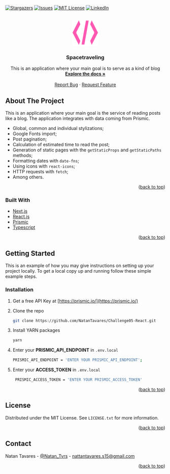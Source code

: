 <div id="top"></div>

[![Stargazers][stars-shield]][stars-url]
[![Issues][issues-shield]][issues-url]
[![MIT License][license-shield]][license-url]
[![LinkedIn][linkedin-shield]][linkedin-url]

<br />
<div align="center">
  <a href="https://github.com/NatanTavares/Challenge05-React">
    <img src="docs/logo.svg" alt="Logo" width="80" height="80">
  </a>

  <h3 align="center">Spacetraveling</h3>

  <p align="center">
    This is an application where your main goal is to serve as a kind of blog
    <br />
    <a href="https://github.com/NatanTavares/Challenge05-React"><strong>Explore the docs »</strong></a>
    <br />
    <br />
    <a href="https://github.com/NatanTavares/Challenge05-React/issues">Report Bug</a>
    ·
    <a href="https://github.com/NatanTavares/Challenge05-React/issues">Request Feature</a>
  </p>
</div>

## About The Project

This is an application where your main goal is the service of reading posts like a blog. The application integrates with data coming from Prismic.

- Global, common and individual stylizations;
- Google Fonts import;
- Post pagination;
- Calculation of estimated time to read the post;
- Generation of static pages with the `getStaticProps` and `getStaticPaths` methods;
- Formatting dates with `date-fns`;
- Using icons with `react-icons`;
- HTTP requests with `fetch`;
- Among others.

<p align="right">(<a href="#top">back to top</a>)</p>

### Built With

- [Next.js](https://nextjs.org/)
- [React.js](https://reactjs.org/)
- [Prismic](https://prismic.io/)
- [Typescript](https://www.typescriptlang.org/)

<p align="right">(<a href="#top">back to top</a>)</p>

## Getting Started

This is an example of how you may give instructions on setting up your project locally.
To get a local copy up and running follow these simple example steps.

### Installation

1. Get a free API Key at [https://prismic.io/](https://prismic.io/)
2. Clone the repo
   ```sh
   git clone https://github.com/NatanTavares/Challenge05-React.git
   ```
3. Install YARN packages

   ```sh
   yarn
   ```

4. Enter your **PRISMIC_API_ENDPOINT** in `.env.local`

   ```sh
   PRISMIC_API_ENDPOINT = 'ENTER YOUR PRISMIC_API_ENDPOINT';
   ```

5. Enter your **ACCESS_TOKEN** in `.env.local`
   ```sh
    PRISMIC_ACCESS_TOKEN = 'ENTER YOUR PRISMIC_ACCESS_TOKEN'
   ```

<p align="right">(<a href="#top">back to top</a>)</p>

## License

Distributed under the MIT License. See `LICENSE.txt` for more information.

<p align="right">(<a href="#top">back to top</a>)</p>

## Contact

Natan Tavares - [@Natan_Tvrs](https://twitter.com/Natan_Tvrs) - nattantavares.s15@gmail.com

<p align="right">(<a href="#top">back to top</a>)</p>

[stars-shield]: https://img.shields.io/github/stars/NatanTavares/Challenge05-React.svg?style=for-the-badge
[stars-url]: https://github.com/NatanTavares/Challenge05-React/stargazers
[issues-shield]: https://img.shields.io/github/issues/NatanTavares/Challenge05-React.svg?style=for-the-badge
[issues-url]: https://github.com/NatanTavares/Challenge05-React/issues
[license-shield]: https://img.shields.io/github/license/NatanTavares/Challenge05-React?style=for-the-badge
[license-url]: https://github.com/NatanTavares/Challenge05-React/blob/master/LICENSE.txt
[linkedin-shield]: https://img.shields.io/badge/-LinkedIn-black.svg?style=for-the-badge&logo=linkedin&colorB=555
[linkedin-url]: https://www.linkedin.com/in/natan-tavares/
